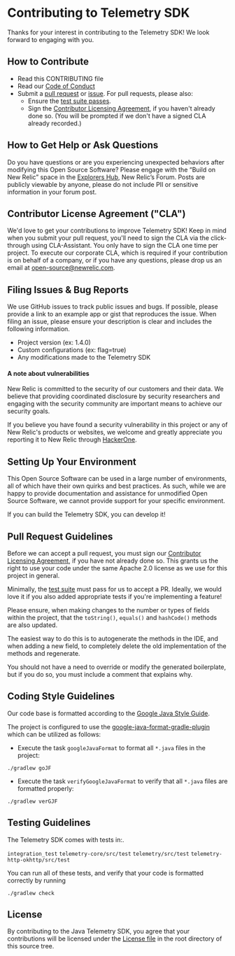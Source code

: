 # Contributing to Telemetry SDK
Thanks for your interest in contributing to the Telemetry SDK! We look forward to engaging with you.

## How to Contribute
* Read this CONTRIBUTING file
* Read our [Code of Conduct](CODE_OF_CONDUCT.md)
* Submit a [pull request](#pull-request-guidelines) or [issue](#filing-issues--bug-reports). For pull requests, please also:
    * Ensure the [test suite passes](#testing-guidelines).
    * Sign the [Contributor Licensing Agreement](#contributor-license-agreement-cla), if you haven't already done so. (You will be prompted if we don't have a signed CLA already recorded.)
    
## How to Get Help or Ask Questions
Do you have questions or are you experiencing unexpected behaviors after modifying this Open Source Software? Please engage with the “Build on New Relic” space in the [Explorers Hub](https://discuss.newrelic.com/c/build-on-new-relic/Open-Source-Agents-SDKs), New Relic’s Forum. Posts are publicly viewable by anyone, please do not include PII or sensitive information in your forum post.

## Contributor License Agreement ("CLA")
We'd love to get your contributions to improve Telemetry SDK! Keep in mind when you submit your pull request, you'll need to sign the CLA via the click-through using CLA-Assistant. You only have to sign the CLA one time per project.
To execute our corporate CLA, which is required if your contribution is on behalf of a company, or if you have any questions, please drop us an email at open-source@newrelic.com. 

## Filing Issues & Bug Reports
We use GitHub issues to track public issues and bugs. If possible, please provide a link to an example app or gist that reproduces the issue. When filing an issue, please ensure your description is clear and includes the following information.
* Project version (ex: 1.4.0)
* Custom configurations (ex: flag=true)
* Any modifications made to the Telemetry SDK

#### A note about vulnerabilities  
New Relic is committed to the security of our customers and their data. We believe that providing coordinated disclosure by security researchers and engaging with the security community are important means to achieve our security goals.

If you believe you have found a security vulnerability in this project or any of New Relic's products or websites, we welcome and greatly appreciate you reporting it to New Relic through [HackerOne](https://hackerone.com/newrelic).

## Setting Up Your Environment
This Open Source Software can be used in a large number of environments, all of which have their own quirks and best practices. As such, while we are happy to provide documentation and assistance for unmodified Open Source Software, we cannot provide support for your specific environment.

If you can build the Telemetry SDK, you can develop it!

## Pull Request Guidelines
Before we can accept a pull request, you must sign our [Contributor Licensing Agreement](#contributor-license-agreement-cla), if you have not already done so. This grants us the right to use your code under the same Apache 2.0 license as we use for this project in general.

Minimally, the [test suite](#testing-guidelines) must pass for us to accept a PR. Ideally, we would love it if you also added appropriate tests if you're implementing a feature!

Please ensure, when making changes to the number or types of fields within the project, that the `toString()`, `equals()` and `hashCode()` methods are also updated.

The easiest way to do this is to autogenerate the methods in the IDE, and when adding a new field, to completely delete the old implementation of the methods and regenerate.

You should not have a need to override or modify the generated boilerplate, but if you do so, you must include a comment that explains why.

## Coding Style Guidelines
Our code base is formatted according to the [Google Java Style Guide](https://google.github.io/styleguide/javaguide.html).

The project is configured to use the [google-java-format-gradle-plugin](https://github.com/sherter/google-java-format-gradle-plugin) which can be utilized as follows:  

* Execute the task `googleJavaFormat` to format all `*.java` files in the project:

`./gradlew goJF`

* Execute the task `verifyGoogleJavaFormat` to verify that all `*.java` files are formatted properly:

`./gradlew verGJF`

## Testing Guidelines
The Telemetry SDK comes with tests in:.

`integration_test`
`telemetry-core/src/test`
`telemetry/src/test`
`telemetry-http-okhttp/src/test`

You can run all of these tests, and verify that your code is formatted correctly by running

`./gradlew check`

## License
By contributing to the Java Telemetry SDK, you agree that your contributions will be licensed under the [License file](LICENSE) 
in the root directory of this source tree.
